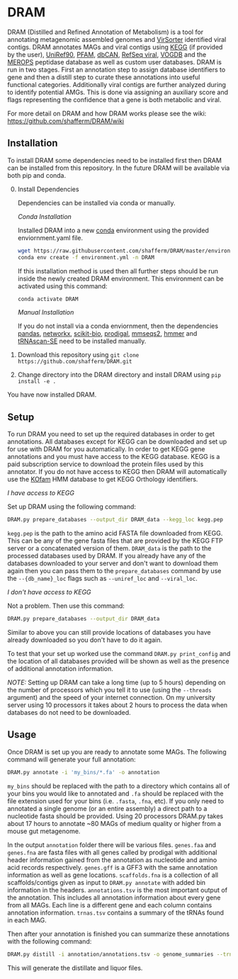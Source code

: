 # DRAM

DRAM (Distilled and Refined Annotation of Metabolism) is a tool for annotating metagenomic assembled genomes and [VirSorter](https://github.com/simroux/VirSorter) identified viral contigs. DRAM annotates MAGs and viral contigs using [KEGG](https://www.kegg.jp/) (if provided by the user), [UniRef90](https://www.uniprot.org/), [PFAM](https://pfam.xfam.org/), [dbCAN](http://bcb.unl.edu/dbCAN2/), [RefSeq viral](https://www.ncbi.nlm.nih.gov/genome/viruses/), [VOGDB](http://vogdb.org/) and the [MEROPS](https://www.ebi.ac.uk/merops/) peptidase database as well as custom user databases. DRAM is run in two stages. First an annotation step to assign database identifiers to gene and then a distill step to curate these annotations into useful functional categories. Additionally viral contigs are further analyzed during to identify potential AMGs. This is done via assigning an auxiliary score and flags representing the confidence that a gene is both metabolic and viral.

For more detail on DRAM and how DRAM works please see the wiki: https://github.com/shafferm/DRAM/wiki

## Installation
To install DRAM some dependencies need to be installed first then DRAM can be installed from this repository. In the future DRAM will be available via both pip and conda.

0. Install Dependencies
    
    Dependencies can be installed via conda or manually.
    
    _Conda Installation_
    
    Installed DRAM into a new [conda](https://docs.conda.io/en/latest/) environment using the provided 
enviornment.yaml file.
    ```bash
    wget https://raw.githubusercontent.com/shafferm/DRAM/master/environment.yaml
    conda env create -f environment.yml -n DRAM
    ```
    If this installation method is used then all further steps should be run inside the newly created DRAM environment. This environment can be activated using this command:
    ```bash
    conda activate DRAM
    ```

    _Manual Installation_
    
    If you do not install via a conda enviornment, then the dependencies [pandas](https://pandas.pydata.org/), [networkx](https://networkx.github.io/), [scikit-bio](http://scikit-bio.org/), [prodigal](https://github.com/hyattpd/Prodigal), [mmseqs2](https://github.com/soedinglab/mmseqs2), [hmmer](http://hmmer.org/) and [tRNAscan-SE](http://lowelab.ucsc.edu/tRNAscan-SE/) need to be installed manually.

1. Download this repository using `git clone https://github.com/shafferm/DRAM.git`
2. Change directory into the DRAM directory and install DRAM using `pip install -e .`

You have now installed DRAM.

## Setup

To run DRAM you need to set up the required databases in order to get annotations. All databases except for KEGG can be downloaded and set up for use with DRAM for you automatically. In order to get KEGG gene annotations and you must have access to the KEGG database. KEGG is a paid subscription service to download the protein files used by this annotator. If you do not have access to KEGG then DRAM will automatically use the [KOfam](https://www.genome.jp/tools/kofamkoala/) HMM database to get KEGG Orthology identifiers.

_I have access to KEGG_

Set up DRAM using the following command:

```bash
DRAM.py prepare_databases --output_dir DRAM_data --kegg_loc kegg.pep
```

`kegg.pep` is the path to the amino acid FASTA file downloaded from KEGG. This can be any of the gene fasta files that are provided by the KEGG FTP server or a concatenated version of them. `DRAM_data` is the path  to the processed databases used by DRAM. If you already have any of the databases downloaded to your server and don't want to download them again then you can pass them to the `prepare_databases` command by use the `--{db_name}_loc` flags such as `--uniref_loc` and `--viral_loc`.

_I don't have access to KEGG_

Not a problem. Then use this command:

```bash
DRAM.py prepare_databases --output_dir DRAM_data
```

Similar to above you can still provide locations of databases you have already downloaded so you don't have to do it
again.

To test that your set up worked use the command `DRAM.py print_config` and the location of all databases provided 
will be shown as well as the presence of additional annotation information.

*NOTE:* Setting up DRAM can take a long time (up to 5 hours) depending on the number of processors which you tell 
it to use (using the `--threads` argument) and the speed of your internet connection. On my university server using 10 
processors it takes about 2 hours to process the data when databases do not need to be downloaded.

## Usage

Once DRAM is set up you are ready to annotate some MAGs. The following command will generate your full annotation: 

```bash
DRAM.py annotate -i 'my_bins/*.fa' -o annotation
```

`my_bins` should be replaced with the path to a directory which contains all of your bins you would like to annotated and `.fa` should be replaced with the file extension used for your bins (i.e. `.fasta`, `.fna`, etc). If you only need to annotated a single genome (or an entire assembly) a direct path to a nucleotide fasta should be provided. Using 20 processors DRAM.py takes about 17 hours to annotate ~80 MAGs of medium quality or higher from a mouse gut metagenome.

In the output `annotation` folder there will be various files. `genes.faa` and `genes.fna` are fasta files with all genes called by prodigal with additional header information gained from the annotation as nucleotide and amino acid records respectively. `genes.gff` is a GFF3 with the same annotation information as well as gene locations. `scaffolds.fna` is a collection of all scaffolds/contigs given as input to `DRAM.py annotate` with added bin information in the headers. `annotations.tsv` is the most important output of the annotation. This includes all annotation information about every gene from all MAGs. Each line is a different gene and each column contains annotation information. `trnas.tsv` contains a summary of the tRNAs found in each MAG.

Then after your annotation is finished you can summarize these annotations with the following command:

```bash
DRAM.py distill -i annotation/annotations.tsv -o genome_summaries --trna_path annotation/trnas.tsv --rrna_path --rrna_path annotation/rrnas.tsv
```
This will generate the distillate and liquor files.
